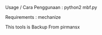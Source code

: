Usage / Cara Penggunaan : python2 mbf.py

Requirements : mechanize

This tools is Backup From pirmansx
